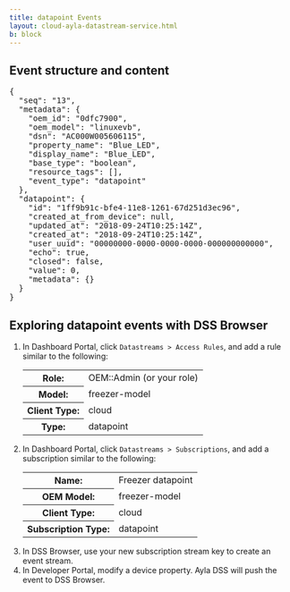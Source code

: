 ```yaml
---
title: datapoint Events
layout: cloud-ayla-datastream-service.html
b: block
---
```


## Event structure and content

<pre>
{
  "seq": "13",
  "metadata": {
    "oem_id": "0dfc7900",
    "oem_model": "linuxevb",
    "dsn": "AC000W005606115",
    "property_name": "Blue_LED",
    "display_name": "Blue_LED",
    "base_type": "boolean",
    "resource_tags": [],
    "event_type": "datapoint"
  },
  "datapoint": {
    "id": "1ff9b91c-bfe4-11e8-1261-67d251d3ec96",
    "created_at_from_device": null,
    "updated_at": "2018-09-24T10:25:14Z",
    "created_at": "2018-09-24T10:25:14Z",
    "user_uuid": "00000000-0000-0000-0000-000000000000",
    "echo": true,
    "closed": false,
    "value": 0,
    "metadata": {}
  }
}
</pre>

## Exploring datapoint events with DSS Browser

<ol>
<li>In Dashboard Portal, click <code>Datastreams &gt; Access Rules</code>, and add a rule similar to the following:
<table class="key-value-table">
<tr>
<th>Role:</th>
<td>OEM::Admin (or your role)</td>
</tr>
<tr>
<th>Model:</th>
<td>freezer-model</td>
</tr>
<tr>
<th>Client Type:</th>
<td>cloud</td>
</tr>
<tr>
<th>Type:</th>
<td>datapoint</td>
</tr>
</table>
<li>In Dashboard Portal, click <code>Datastreams &gt; Subscriptions</code>, and add a subscription similar to the following:
<table class="key-value-table">
<tr>
<th>Name:</th>
<td>Freezer datapoint</td>
</tr>
<tr>
<th>OEM Model:</th>
<td>freezer-model</td>
</tr>
<tr>
<th>Client Type:</th>
<td>cloud</td>
</tr>
<tr>
<th>Subscription Type:</th>
<td>datapoint</td>
</tr>
</table>
</li>
<li>In DSS Browser, use your new subscription stream key to create an event stream.</li>
<li>In Developer Portal, modify a device property. Ayla DSS will push the event to DSS Browser.</li>
</ol>